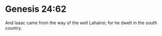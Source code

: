 # Genesis 24:62

And Isaac came from the way of the well Lahairoi; for he dwelt in the south country.